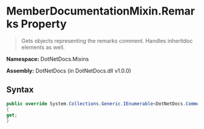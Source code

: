 # MemberDocumentationMixin.Remarks Property
> Gets objects representing the remarks comment.  Handles inheritdoc elements as well.

**Namespace:** DotNetDocs.Mixins

**Assembly:** DotNetDocs (in DotNetDocs.dll v1.0.0)
## Syntax
```csharp
public override System.Collections.Generic.IEnumerable<DotNetDocs.CommentBlockElements.ICommentBlockElement> Remarks
{
get;
}
```

